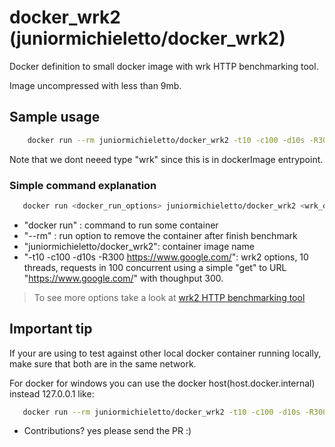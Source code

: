 # docker_wrk2 (juniormichieletto/docker_wrk2)

Docker definition to small docker image with wrk HTTP benchmarking tool.

Image uncompressed with less than 9mb.

## Sample usage

```bash
    docker run --rm juniormichieletto/docker_wrk2 -t10 -c100 -d10s -R300 https://www.google.com/
```

Note that we dont neeed type "wrk" since this is in dockerImage entrypoint.

### Simple command explanation

 ```bash
    docker run <docker_run_options> juniormichieletto/docker_wrk2 <wrk_options>
 ```

- "docker run" : command to run some container
- "--rm" : run option to remove the container after finish benchmark
- "juniormichieletto/docker_wrk2": container image name
- "-t10 -c100 -d10s -R300 https://www.google.com/": wrk2 options, 10 threads, requests in 100 concurrent using a simple "get" to URL "https://www.google.com/" with thoughput 300.

> To see more options take a look at [wrk2 HTTP benchmarking tool](https://github.com/giltene/wrk2)

## Important tip

If your are using to test against other local docker container running locally, make sure that both are in the same network.

For docker for windows you can use the docker host(host.docker.internal) instead 127.0.0.1 like:

 ```bash
    docker run --rm juniormichieletto/docker_wrk2 -t10 -c100 -d10s -R300 http://host.docker.internal/api/test
 ```

- Contributions? yes please send the PR :)
